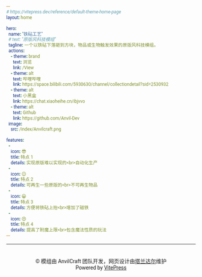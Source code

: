 ```yaml
---
# https://vitepress.dev/reference/default-theme-home-page
layout: home

hero:
  name: "铁砧工艺"
  # text: "原版风科技模组"
  tagline: 一个以铁砧下落砸到方块，物品或生物触发效果的原版风科技模组。
  actions:
    - theme: brand
      text: 浏览
      link: /View
    - theme: alt
      text: 哔哩哔哩
      link: https://space.bilibili.com/5930630/channel/collectiondetail?sid=2530932
    - theme: alt
      text: 小黑盒
      link: https://chat.xiaoheihe.cn/ibjvvo
    - theme: alt
      text: Github
      link: https://github.com/Anvil-Dev
  image:
    src: /index/Anvilcraft.png

features:
  - 
    icon: 😎
    title: 特点 1
    details: 实现原版难以实现的<br>自动化生产
  - 
    icon: 😊
    title: 特点 2
    details: 可再生一些原版的<br>不可再生物品
  - 
    icon: 😁
    title: 特点 3
    details: 方便将铁砧上抬<br>增加了磁铁
  - 
    icon: 😍
    title: 特点 4
    details: 提高了附魔上限<br>包含魔法性质的玩法
---
```


<style>

@import url('https://fonts.googleapis.com/css2?family=Roboto+Flex:ital,wght@0,100..900;1,100..900&display=swap');
@import url('https://fonts.googleapis.com/css2?family=Noto+Sans+SC:wght@100..900&family=Noto+Sans:ital,wght@0,100..900;1,100..900&display=swap');

  * {
    font-family: 'Roboto', 'HarmonyOSHans', 'Roboto Flex', 'Noto Sans CJK SC', 'Noto Sans SC', 'Segoe UI Variable Text', 'Roboto Flex', 'Roboto', 'Segoe UI', 'Inter', 'Sarasa UI SC', 'PingFang SC', 'Microsoft Yahei UI', 'Noto Sans CJK SC', 'Noto Sans SC', sans-serif;
  }

  .image-bg {
    border-radius: 100vh !important;
  }
  .VPHome {
    margin-bottom: 40px !important;
  }
</style>

<hr>

<center style="padding-top:20px">
  © 模组由 AnvilCraft 团队开发，网页设计由<a href="https://marshmallowlands.github.io/">塔兰达尔</a>维护
  <br>
  Powered by <a href="https://vitepress.dev/">VitePress</a>
</center>